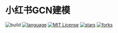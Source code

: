 # 小红书GCN建模
![build](https://img.shields.io/badge/build-success-brightgreen.svg)
[![language](https://img.shields.io/badge/language-Py3.7+-yellow.svg)](https://docs.python.org/3.6/)
[![MIT License](https://img.shields.io/badge/license-MIT-green.svg)](https://github.com/ifkid/xiaohongshu/blob/master/LICENSE)
[![stars](https://img.shields.io/github/stars/ifkid/xiaohongshu.svg)](https://github.com/ifkid/xiaohongshu/stargazers)
[![forks](https://img.shields.io/github/forks/ifkid/xiaohongshu.svg)](https://github.com/ifkid/xiaohongshu/network/members)

